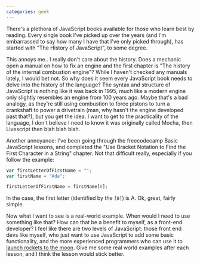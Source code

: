 ```yaml
---
categories: geek
---
```


There's a plethora of JavaScript books available for those who learn best by
reading. Every single book I've picked up over the years (and I'm embarrassed to
say how many I have that I've only picked through), has started with "The
History of JavaScript", to some degree.
<!--more-->
This annoys me.. I really don't care about the history. Does a
mechanic open a manual on how to fix an engine and the first chapter is "The
history of the internal combustion engine"? While I haven't checked any manuals
lately, I would bet not. So why does it seem every JavaScript book needs to
delve into the history of the language? The syntax and structure of JavaScript
is nothing like it was back in 1995, much like a modern engine only slightly
resembles an engine from 100 years ago. Maybe that's a bad analogy, as they're
still using combustion to force pistons to turn a crankshaft to power a
drivetrain (man, why hasn't the engine developed past that?), but you get the
idea. I want to get to the practicality of the language, I don't believe I need
to know it was originally called Mocha, then Livescript then blah blah blah.

Another annoyance: I've been going through the freecodecamp Basic JavaScript
lessons, and completed the "Use Bracket Notation to Find the First Character in
a String" chapter. Not that difficult really, especially if you follow the
example:

```javascript
var firstLetterOfFirstName = "";
var firstName = "Ada";

firstLetterOfFirstName = firstName[0];
```

In the case, the first letter (identified by the `[0]`) is A. Ok, great, fairly
simple.

Now what I want to see is a real-world example. When would I need to use
something like that? How can that be a benefit to myself, as a front-end
developer? I feel like there are two levels of JavaScript: those front end devs
like myself, who just want to use JavaScript to add some basic functionality,
and the more experienced programmers who can use it to [launch rockets to the
moon](http://svtsim.com/moonjs/agc.html). Give me some real world examples after
each lesson, and I think the lesson would stick better.
